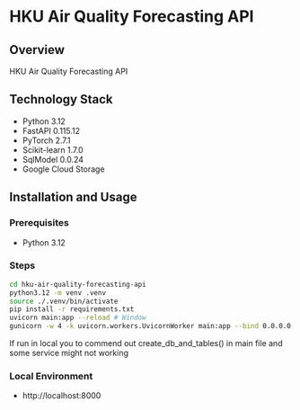 # HKU Air Quality Forecasting API

## Overview
HKU Air Quality Forecasting API

## Technology Stack
- Python 3.12  
- FastAPI 0.115.12  
- PyTorch 2.7.1  
- Scikit-learn 1.7.0  
- SqlModel 0.0.24  
- Google Cloud Storage

## Installation and Usage

### Prerequisites
- Python 3.12

### Steps
```bash
cd hku-air-quality-forecasting-api
python3.12 -m venv .venv
source ./.venv/bin/activate
pip install -r requirements.txt
uvicorn main:app --reload # Window
gunicorn -w 4 -k uvicorn.workers.UvicornWorker main:app --bind 0.0.0.0:8000 # Linux
```
If run in local you to commend out create_db_and_tables() in main file and some service might not working

### Local Environment
- http://localhost:8000